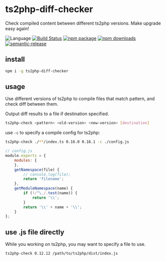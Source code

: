 # ts2php-diff-checker

Check compiled content between different ts2php versions. Make upgrade easy again!

![Language](https://img.shields.io/badge/-TypeScript-blue.svg)
[![Build Status](https://travis-ci.com/meixg/ts2php-diff-checker.svg?branch=master)](https://travis-ci.org/meixg/ts2php-diff-checker)
[![npm package](https://img.shields.io/npm/v/ts2php-diff-checker.svg)](https://www.npmjs.org/package/ts2php-diff-checker)
[![npm downloads](http://img.shields.io/npm/dm/ts2php-diff-checker.svg)](https://www.npmjs.org/package/ts2php-diff-checker)
[![semantic-release](https://img.shields.io/badge/%20%20%F0%9F%93%A6%F0%9F%9A%80-semantic--release-e10079.svg)](https://github.com/meixg/ts2php-diff-checker)

## install

```sh
npm i -g ts2php-diff-checker
```

## usage

Use different versions of ts2php to compile files that match pattern, and check diff between them.

Output diff results to a file if destination specified.

```sh
ts2php-check <pattern> <old-version> <new-version> [destination]
```

use `-c` to specify a compile config for ts2php:

```sh
ts2php-check ./**/index.ts 0.16.0 0.16.1 -c ./config.js
```

```javascript
// config.js
module.exports = {
    modules: {
    },
    getNamespace(file) {
        // console.log(file);
        return 'filename';
    },
    getModuleNamespace(name) {
        if (!/^\./.test(name)) {
            return '\\';
        }
        return '\\' + name + '\\';
    }
};
```

## use .js file directly

While you working on ts2php, you may want to specify a file to use.

```sh
ts2php-check 0.12.12 /path/to/ts2php/dist/index.js
```